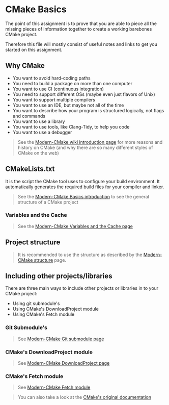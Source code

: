 # CMake Basics

The point of this assignment is to prove that you are able to piece all the missing pieces of information together to create a working barebones CMake project.

Therefore this file will mostly consist of useful notes and links to get you started on this assignment.

## Why CMake
- You want to avoid hard-coding paths
- You need to build a package on more than one computer
- You want to use CI (continuous integration)
- You need to support different OSs (maybe even just flavors of Unix)
- You want to support multiple compilers
- You want to use an IDE, but maybe not all of the time
- You want to describe how your program is structured logically, not flags and commands
- You want to use a library
- You want to use tools, like Clang-Tidy, to help you code
- You want to use a debugger

> See the [Modern-CMake wiki introduction page](https://cliutils.gitlab.io/modern-cmake/) for more reasons and history on CMake (and why there are so many different styles of CMake on the web)

## CMakeLists.txt
It is the script the CMake tool uses to configure your build environment. It automatically generates the required build files for your compiler and linker.

> See the [Modern-CMake Basics introduction](https://cliutils.gitlab.io/modern-cmake/chapters/basics.html) to see the general structure of a CMake project

### Variables and the Cache
> See the [Modern-CMake Variables and the Cache page](https://cliutils.gitlab.io/modern-cmake/chapters/basics/variables.html)

## Project structure
> It is recommended to use the structure as described by the [Modern-CMake structure](https://cliutils.gitlab.io/modern-cmake/chapters/basics/structure.html) page.

## Including other projects/libraries
There are three main ways to include other projects or libraries in to your CMake project:
- Using git submodule's
- Using CMake's DownloadProject module
- Using CMake's Fetch module

### Git Submodule's
> See [Modern-CMake Git submodule page](https://cliutils.gitlab.io/modern-cmake/chapters/projects/submodule.html)

### CMake's DownloadProject module
> See [Modern-CMake DownloadProject page](https://cliutils.gitlab.io/modern-cmake/chapters/projects/download.html)

### CMake's Fetch module
> See [Modern-CMake Fetch module](https://cliutils.gitlab.io/modern-cmake/chapters/projects/fetch.html)

> You can also take a look at the [CMake's original documentation](https://cmake.org/cmake/help/latest/module/FetchContent.html)